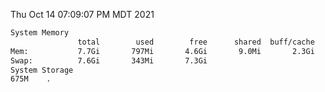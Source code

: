 Thu Oct 14 07:09:07 PM MDT 2021
```bash
System Memory
               total        used        free      shared  buff/cache   available
Mem:           7.7Gi       797Mi       4.6Gi       9.0Mi       2.3Gi       6.6Gi
Swap:          7.6Gi       343Mi       7.3Gi
System Storage
675M	.
```
```bash
